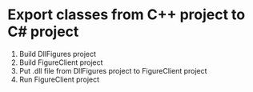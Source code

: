 # Export classes from C++ project to C# project
1. Build DllFigures project
2. Build FigureClient project
3. Put .dll file from DllFigures project to FigureClient project
4. Run FigureClient project 
